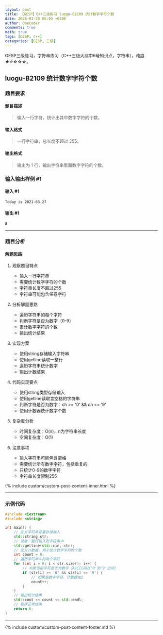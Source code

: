 ```yaml
---
layout: post
title: 【GESP】C++三级练习 luogu-B2109 统计数字字符个数
date: 2025-03-28 08:00 +0800
author: OneCoder
comments: true
math: true
tags: [GESP, C++]
categories: [GESP, 三级]
---
```

GESP三级练习，字符串练习（C++三级大纲中6号知识点，字符串），难度★✮☆☆☆。

<!--more-->

## luogu-B2109 统计数字字符个数

### 题目要求

#### 题目描述

>输入一行字符，统计出其中数字字符的个数。

#### 输入格式

>一行字符串，总长度不超过 $255$。

#### 输出格式

>输出为 $1$ 行，输出字符串里面数字字符的个数。

### 输入输出样例 #1

#### 输入 #1

```console
Today is 2021-03-27
```

#### 输出 #1

```console
8
```

---

### 题目分析

#### 解题思路

1. 观察题目特点
   - 输入一行字符串
   - 需要统计数字字符的个数
   - 字符串长度不超过255
   - 字符串可能包含任意字符

2. 分析解题思路
   - 遍历字符串的每个字符
   - 判断字符是否为数字（0-9）
   - 累计数字字符的个数
   - 输出统计结果

3. 实现方案
   - 使用string存储输入字符串
   - 使用getline读取一整行
   - 遍历字符串统计数字
   - 输出计数结果

4. 代码实现要点
   - 使用string类型存储输入
   - 使用getline读取含空格的字符串
   - 判断字符是否为数字：ch >= '0' && ch <= '9'
   - 使用计数器统计数字个数

5. 复杂度分析
   - 时间复杂度：O(n)，n为字符串长度
   - 空间复杂度：O(1)

6. 注意事项
   - 输入字符串可能包含空格
   - 需要统计所有数字字符，包括重复的
   - 只统计0-9的数字字符
   - 字符串长度限制255

{% include custom/custom-post-content-inner.html %}

---

### 示例代码

```cpp
#include <iostream>
#include <string>

int main() {
    // 定义字符串变量存储输入
    std::string str;
    // 读取一整行输入到字符串中
    std::getline(std::cin, str);
    // 定义计数器，用于统计数字字符的个数
    int count = 0;
    // 遍历字符串中的每个字符
    for (int i = 0; i < str.size(); i++) {
        // 判断当前字符是否为数字（ASCII码在'0'到'9'之间）
        if (str[i] >= '0' && str[i] <= '9') {
            // 如果是数字字符，计数器加1
            count++;
        }
    }
    // 输出统计结果
    std::cout << count << std::endl;
    // 程序正常结束
    return 0;
}
```

---

{% include custom/custom-post-content-footer.md %}
